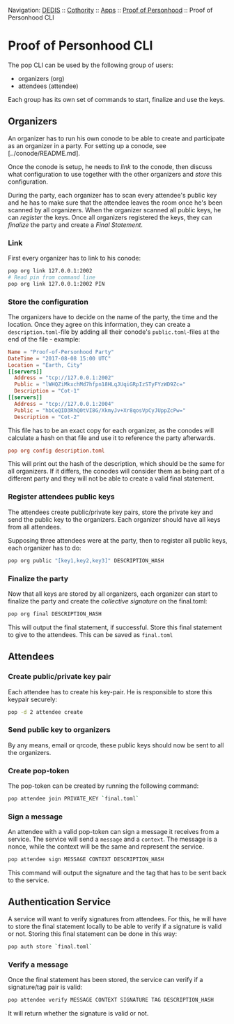 Navigation: [DEDIS](https://github.com/dedis/doc/README.md) ::
[Cothority](../doc/README.md) ::
[Apps](../doc/Apps.md) ::
[Proof of Personhood](README.md) ::
Proof of Personhood CLI

# Proof of Personhood CLI

The pop CLI can be used by the following group of users:

- organizers (org)
- attendees (attendee)

Each group has its own set of commands to start, finalize and use the keys.

## Organizers

An organizer has to run his own conode to be able to create and
participate as an organizer in a party. For setting up a conode,
see [../conode/README.md].

Once the conode is setup, he needs to _link_ to the conode, then
discuss what configuration to use together with the other organizers
and _store_ this configuration.

During the party, each organizer has to scan every attendee's public
key and he has to make sure that the attendee leaves the room once he's
been scanned by all organizers. When the organizer scanned all
public keys, he can _register_ the keys. Once all organizers
registered the keys, they can _finalize_ the party and create a
*Final Statement*.

### Link

First every organizer has to link to his conode:

```bash
pop org link 127.0.0.1:2002
# Read pin from command line
pop org link 127.0.0.1:2002 PIN
```

### Store the configuration

The organizers have to decide on the name of the party, the time
and the location. Once they agree on this information, they can
create a `description.toml`-file by adding all their conode's
`public.toml`-files at the end of the file - example:

```toml
Name = "Proof-of-Personhood Party"
DateTime = "2017-08-08 15:00 UTC"
Location = "Earth, City"
[[servers]]
  Address = "tcp://127.0.0.1:2002"
  Public = "lWHQZiMkxchMd7hfpn18HLqJUqiGRpIzSTyFYzWD9Zc="
  Description = "Cot-1"
[[servers]]
  Address = "tcp://127.0.0.1:2004"
  Public = "hbCeQID3RhQ0tVI8G/XkmyJv+Xr8qosVpCyJUppZcPw="
  Description = "Cot-2"
```

This file has to be an exact copy for each organizer, as the conodes
will calculate a hash on that file and use it to reference the
party afterwards.

```toml
pop org config description.toml
```

This will print out the hash of the description, which should be the same
for all organizers. If it differs, the conodes will consider them as
being part of a different party and they will not be able to create a valid
final statement.

### Register attendees public keys

The attendees create public/private key pairs, store the private key
and send the public key to the organizers. Each organizer should have
all keys from all attendees.

Supposing three attendees were at the party, then to register all public keys,
each organizer has to do:

```bash
pop org public "[key1,key2,key3]" DESCRIPTION_HASH
```

### Finalize the party

Now that all keys are stored by all organizers, each organizer can start
to finalize the party and create the _collective signature_ on the
final.toml:

```bash
pop org final DESCRIPTION_HASH
```

This will output the final statement, if successful. Store this final
statement to give to the attendees. This can be saved as `final.toml`

## Attendees

### Create public/private key pair

Each attendee has to create his key-pair. He is responsible to store
this keypair securely:

```bash
pop -d 2 attendee create
```

### Send public key to organizers

By any means, email or qrcode, these public keys should now be sent to
all the organizers.

### Create pop-token

The pop-token can be created by running the following command:

```bash
pop attendee join PRIVATE_KEY `final.toml`
```

### Sign a message

An attendee with a valid pop-token can sign a message it receives from
a service. The service will send a `message` and a `context`. The message
is a nonce, while the context will be the same and represent the service.

```bash
pop attendee sign MESSAGE CONTEXT DESCRIPTION_HASH
```

This command will output the signature and the tag that has to be
sent back to the service.

## Authentication Service

A service will want to verify signatures from attendees. For this, he
will have to store the final statement locally to be able to verify
if a signature is valid or not. Storing this final statement can be
done in this way:

```bash
pop auth store `final.toml`
```

### Verify a message

Once the final statement has been stored, the service can verify if
a signature/tag pair is valid:

```bash
pop attendee verify MESSAGE CONTEXT SIGNATURE TAG DESCRIPTION_HASH
```

It will return whether the signature is valid or not.
